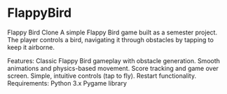 # FlappyBird
Flappy Bird Clone
A simple Flappy Bird game built as a semester project. The player controls a bird, navigating it through obstacles by tapping to keep it airborne.

Features:
Classic Flappy Bird gameplay with obstacle generation.
Smooth animations and physics-based movement.
Score tracking and game over screen.
Simple, intuitive controls (tap to fly).
Restart functionality.
Requirements:
Python 3.x
Pygame library
